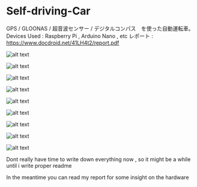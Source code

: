 # Self-driving-Car
GPS / GLOONAS / 超音波センサー / デジタルコンパス　を使った自動運転車。
Devices Used : Raspberry Pi , Arduino Nano , etc 
レポート :  https://www.docdroid.net/41LH4t2/report.pdf


![alt text](https://media.giphy.com/media/1jl0KK8BKYswvnP9v6/giphy.gif)

![alt text](https://i.imgur.com/CHn5khr.jpg)

![alt text](https://i.imgur.com/koDG4cq.png)

![alt text](https://i.imgur.com/aj91Yrd.jpg) 

![alt text](https://i.imgur.com/2ZZ6fFv.jpg)

![alt text](https://i.imgur.com/dEF7LYh.jpg)

![alt text](https://i.imgur.com/RodWqA0.jpg)

![alt text](https://i.imgur.com/JuGyrGo.jpg)

![alt text](https://i.imgur.com/ugVfOMD.jpg)


Dont really have time to write down everything now , so it might be a while until i write proper readme

In the meantime you can read my report for some insight on the hardware 



